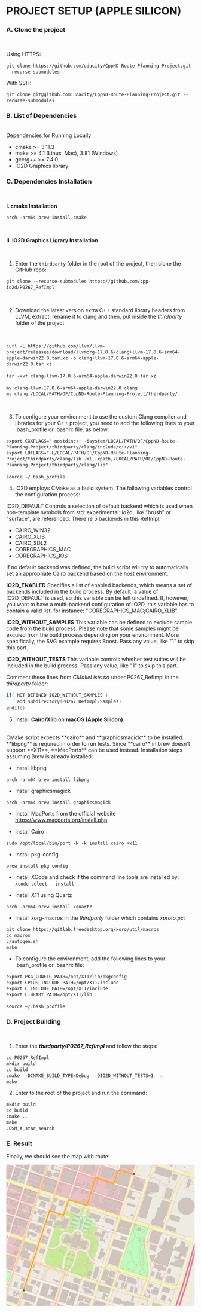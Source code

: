 # PROJECT SETUP (APPLE SILICON)

### A. Clone the project

<br>

Using HTTPS:

```shell
git clone https://github.com/udacity/CppND-Route-Planning-Project.git --recurse-submodules
```

With SSH:

```shell
git clone git@github.com:udacity/CppND-Route-Planning-Project.git --recurse-submodules
```

### B. List of Dependencies

<br>
Dependencies for Running Locally

<ul style="list-style-type: square;">
  <li>cmake >= 3.11.3</li>
  <li>make >= 4.1 (Linux, Mac), 3.81 (Windows)</li>
  <li>gcc/g++ >= 7.4.0</li>
  <li>IO2D Graphics library</li>
</ul>



### C. Dependencies Installation 

<br>

**I. cmake Installation** 

```shell
arch -arm64 brew install cmake
```

<br>

**II. IO2D Graphics Ligrary Installation**

<br>

1. Enter the `thirdparty` folder in the root of the project, then clone the GitHub repo:

```shell
git clone --recurse-submodules https://github.com/cpp-io2d/P0267_RefImpl
```

<br>

2. Download the latest version extra C++ standard library headers from LLVM, extract, rename it to clang
and then, put inside the _thirdparty_ folder of the project

<br>

```shell
curl -L https://github.com/llvm/llvm-project/releases/download/llvmorg-17.0.6/clang+llvm-17.0.6-arm64-apple-darwin22.0.tar.xz -o clang+llvm-17.0.6-arm64-apple-darwin22.0.tar.xz

tar -xvf clang+llvm-17.0.6-arm64-apple-darwin22.0.tar.xz

mv clang+llvm-17.0.6-arm64-apple-darwin22.0 clang
mv clang /LOCAL/PATH/OF/CppND-Route-Planning-Project/thirdparty/
```
<br>

3. To configure your environment to use the custom Clang compiler and libraries for your C++ project, you need to add the following lines to your .bash_profile or .bashrc file.
as below:

```shell
export CXXFLAGS="-nostdinc++ -isystem/LOCAL/PATH/OF/CppND-Route-Planning-Project/thirdparty/clang/include/c++/v1"
export LDFLAGS="-L/LOCAL/PATH/OF/CppND-Route-Planning-Project/thirdparty/clang/lib -Wl,-rpath,/LOCAL/PATH/OF/CppND-Route-Planning-Project/thirdparty/clang/lib"

source ~/.bash_profile
```

4. IO2D employs CMake as a build system. The following variables control the configuration process:

IO2D_DEFAULT Controls a selection of default backend which is used when non-template symbols from std::experimental::io2d, like "brush" or "surface", are referenced. There're 5 backends in this RefImpl:

- CAIRO_WIN32
- CAIRO_XLIB
- CAIRO_SDL2
- COREGRAPHICS_MAC
- COREGRAPHICS_IOS

If no default backend was defined, the build script will try to automatically set an appropriate Cairo backend based on the host environment.

**IO2D_ENABLED** Specifies a list of enabled backends, which means a set of backends included in the build process. By default, a value of IO2D_DEFAULT is used, so this variable can be left undefined. If, however, you want to have a multi-backend configuration of IO2D, this variable has to contain a valid list, for instance: "COREGRAPHICS_MAC;CAIRO_XLIB".

**IO2D_WITHOUT_SAMPLES** This variable can be defined to exclude sample code from the build process. Please note that some samples might be exculed from the build process depending on your environment. More specifically, the SVG example requires Boost. Pass any value, like "1" to skip this part.

**IO2D_WITHOUT_TESTS** This variable controls whether test suites will be included in the build process. Pass any value, like "1" to skip this part.

Comment these lines from _CMakeLists.txt_ under P0267_RefImpl in the _thirdparty_ folder:

```c++
if( NOT DEFINED IO2D_WITHOUT_SAMPLES )
    add_subdirectory(P0267_RefImpl/Samples)
endif()
```

5. Install **Cairo/Xlib** on **macOS (Apple Silicon)**

<br>
CMake script expects **cairo** and **graphicsmagick** to be installed. **libpng** is required in order to run tests. Since **cairo** in brew doesn't support **X11**, 
**MacPorts** can be used instead. Installation steps assuming Brew is already installed:

- Install libpng

```shell
arch -arm64 brew install libpng
```

- Install graphicsmagick

```shell
arch -arm64 brew install graphicsmagick
```

- Install MacPorts from the official website https://www.macports.org/install.php

- Install Cairo

```shell
sudo /opt/local/bin/port -N -k install cairo +x11
```

- Install pkg-config

```shell
brew install pkg-config
```

- Install XCode and check if the command line tools are installed by: `xcode-select --install`

- Install X11 using Quartz

```shell
arch -arm64 brew install xquartz
```

- Install xorg-macros in the _thirdparty_ folder which contains _xproto.pc_:

```shell
git clone https://gitlab.freedesktop.org/xorg/util/macros
cd macros
./autogen.sh
make
```    

- To configure the environment, add the following lines to your .bash_profile or .bashrc file:

```shell
export PKG_CONFIG_PATH=/opt/X11/lib/pkgconfig
export CPLUS_INCLUDE_PATH=/opt/X11/include
export C_INCLUDE_PATH=/opt/X11/include 
export LIBRARY_PATH=/opt/X11/lib

source ~/.bash_profile
```


### D. Project Building 

<br>

1. Enter the _**thirdparty/P0267_RefImpl**_ and follow the steps:

```shell
cd P0267_RefImpl
mkdir build
cd build
cmake  -DCMAKE_BUILD_TYPE=Debug  -DIO2D_WITHOUT_TESTS=1  ..
make 
```    


2. Enter to the root of the project and run the command: 

```shell
mkdir build 
cd build 
cmake .. 
make 
.OSM_A_star_search
```    


### E. Result 

Finally, we should see the map with route:


![Map With Route](map.png)

